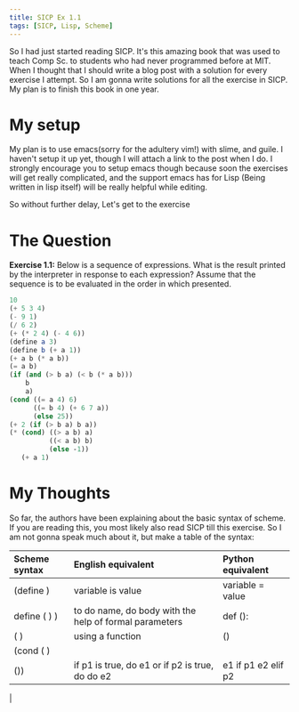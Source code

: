 ```yaml
---
title: SICP Ex 1.1
tags: [SICP, Lisp, Scheme]
---
```


So I had just started reading SICP. It's this amazing book that was used 
to teach Comp Sc. to students who had never programmed before at MIT.
When I thought that I should write a blog post with a solution for every 
exercise I attempt. So I am gonna write solutions for all the exercise in
SICP. My plan is to finish this book in one year.

# My setup

My plan is to use emacs(sorry for the adultery vim!) with slime, and guile.
I haven't setup it up yet, though I will attach a link to the post when I do. 
I strongly encourage you to setup emacs though because soon the exercises will
get really complicated, and the support emacs has for Lisp (Being written in lisp itself)
will be really helpful while editing.

So without further delay, Let's get to the exercise

# The Question

**Exercise 1.1:** Below is a sequence of expressions. What is the result
printed by the interpreter in response to each expression? Assume that the
sequence is to be evaluated in the order in which presented.

```scheme
10
(+ 5 3 4)
(- 9 1)
(/ 6 2)
(+ (* 2 4) (- 4 6))
(define a 3)
(define b (+ a 1))
(+ a b (* a b))
(= a b)
(if (and (> b a) (< b (* a b)))
    b
    a)
(cond ((= a 4) 6)
      ((= b 4) (+ 6 7 a))
      (else 25))
(+ 2 (if (> b a) b a))
(* (cond) ((> a b) a)
          ((< a b) b)
          (else -1))
   (+ a 1)
```

# My Thoughts

So far, the authors have been explaining about the basic syntax
of scheme. If you are reading this, you most likely also read SICP till
this exercise. So I am not gonna speak much about it, but make a table
of the syntax:

|Scheme syntax|English equivalent| Python equivalent|
:--------------------------------|:------------------|:---------------------------------|
| (define <variable> <value>)                 | variable is value                                      | variable = value                 |
| define (<name> <formal parameters>) <body>) | to do name, do body with the help of formal parameters | def <name>(<formal parameters>): |
| (<name> <parameters>)                       | using a function                                       | <name>(<parameters>)             |
| (cond (<p1> <e1>)
	(<p2><e2>))                          | if p1 is true, do e1 or if p2 is true, do do e2| e1 if p1 e2 elif p2|
|
